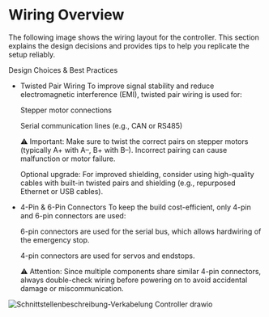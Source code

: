 # Wiring Overview
The following image shows the wiring layout for the controller. This section explains the design decisions and provides tips to help you replicate the setup reliably.

Design Choices & Best Practices
- Twisted Pair Wiring
  To improve signal stability and reduce electromagnetic interference (EMI), twisted pair wiring is used for:
  
  Stepper motor connections
  
  Serial communication lines (e.g., CAN or RS485)
  
  ⚠️ Important: Make sure to twist the correct pairs on stepper motors (typically A+ with A–, B+ with B–). Incorrect pairing can cause malfunction or motor failure.
  
  Optional upgrade: For improved shielding, consider using high-quality cables with built-in twisted pairs and shielding (e.g., repurposed Ethernet or USB cables).

- 4-Pin & 6-Pin Connectors
  To keep the build cost-efficient, only 4-pin and 6-pin connectors are used:

  6-pin connectors are used for the serial bus, which allows hardwiring of the emergency stop.

  4-pin connectors are used for servos and endstops.

  ⚠️ Attention: Since multiple components share similar 4-pin connectors, always double-check wiring before powering on to avoid accidental damage or miscommunication.

![Schnittstellenbeschreibung-Verkabelung Controller drawio](https://github.com/user-attachments/assets/a4926ca8-0627-4b84-8fb7-d616ab7f1f75)
